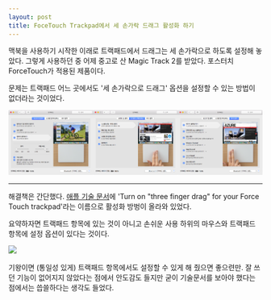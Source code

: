 ```yaml
---
layout: post
title: FoceTouch Trackpad에서 세 손가락 드래그 활성화 하기
---
```

맥북을 사용하기 시작한 이래로 트랙패드에서 드래그는 세 손가락으로 하도록 설정해 놓았다. 그렇게 사용하던 중 어제 중고로 산 Magic Track 2를 받았다. 포스터치ForceTouch가 적용된 제품이다.

문제는 트랙패드 어느 곳에서도 '세 손가락으로 드래그' 옵션을 설정할 수 있는 방법이 없더라는 것이었다.

![](/Resources/2016-06-24/trackpad.png)

- - -

해결책은 간단했다. [애플 기술 문서](https://support.apple.com/en-us/HT204609)에 'Turn on "three finger drag" for your Force Touch trackpad'라는 이름으로 활성화 방벙이 올라와 있었다.

요약하자면 트랙패드 항목에 있는 것이 아니고 손쉬운 사용 하위의 마우스와 트랙패드 항목에 설정 옵션이 있다는 것이다.

![](/Resources/2016-06-24/threegfingerdrag.png)

기왕이면 (통일성 있게) 트랙패드 항목에서도 설정할 수 있게 해 줬으면 좋으련만. 잘 쓰던 기능이 없어지지 않았다는 점에서 안도감도 들지만 굳이 기술문서를 보아야 했다는 점에서는 씁쓸하다는 생각도 들었다.